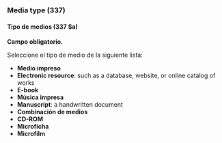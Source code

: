 ### Media type (337)

#### Tipo de medios (337 $a)
**Campo obligatorio.**

Seleccione el tipo de medio de la siguiente lista:

- **Medio impreso**
- **Electronic resource**: such as a database, website, or online catalog of works
- **E-book**
- **Música impresa**
- **Manuscript**: a handwritten document
- **Combinación de medios**
- **CD-ROM**
- **Microficha**
- **Microfilm**

